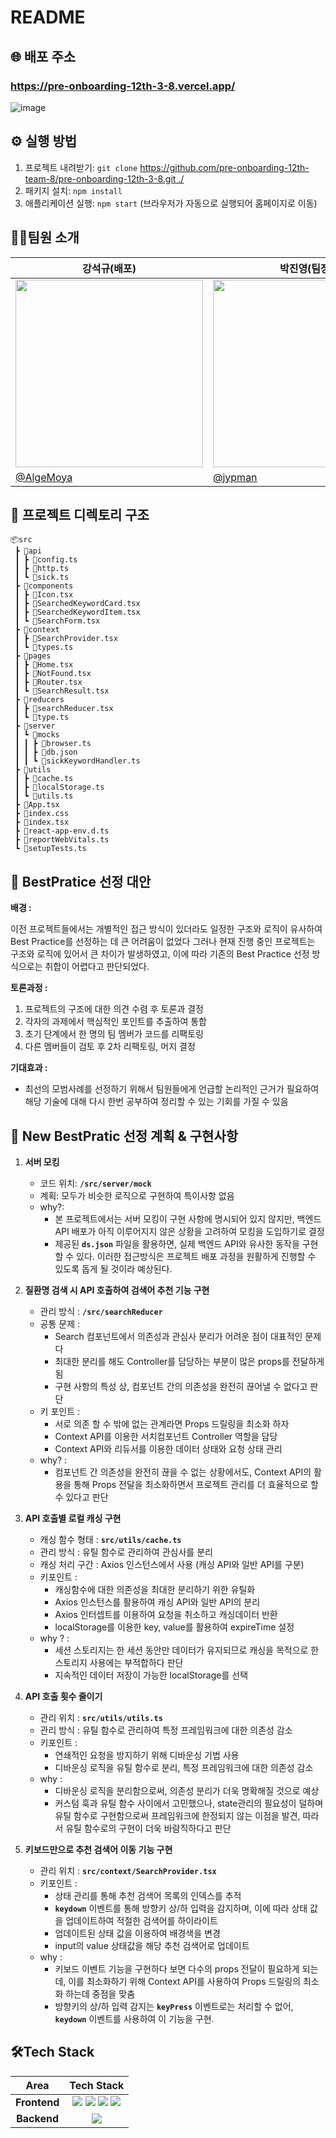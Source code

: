 # README
## 🌐 배포 주소
### https://pre-onboarding-12th-3-8.vercel.app/
![image](https://github.com/Minsoek96/pre-onboarding-12th-3-8/assets/125581005/19a3062a-5d14-44b5-bdeb-852b9ed9ceb7)



## ⚙ 실행 방법

1. 프로젝트 내려받기: `git clone` [https://github.com/pre-onboarding-12th-team-8/pre-onboarding-12th-3-8.git ./](https://github.com/pre-onboarding-12th-team-8/pre-onboarding-12th-3-8.git) 
2. 패키지 설치: `npm install`
3. 애플리케이션 실행: `npm start` (브라우저가 자동으로 실행되어 홈페이지로 이동)


## 🙋‍♂️팀원 소개

| 강석규(배포) | 박진영(팀장) | 백민석(서기) |
| --- | --- | --- |
| <img src="https://avatars.githubusercontent.com/u/8746067?v=4.png" width="300" height="300"/> | <img src="https://avatars.githubusercontent.com/u/69949824?v=4.png" width="300" height="300"/> | <img src="https://avatars.githubusercontent.com/u/125581005?s=64&v=4" width="300" height="300"/> |
| [@AlgeMoya](https://github.com/AlgeMoya) | [@jypman](https://github.com/orgs/pre-onboarding-12th-team-8/people/jypman) | [@Minsoek96](https://github.com/Minsoek96?tab=repositories) |


## 📁 프로젝트 디렉토리 구조
```
📦src
 ┣ 📂api
 ┃ ┣ 📜config.ts
 ┃ ┣ 📜http.ts
 ┃ ┗ 📜sick.ts
 ┣ 📂components
 ┃ ┣ 📜Icon.tsx
 ┃ ┣ 📜SearchedKeywordCard.tsx
 ┃ ┣ 📜SearchedKeywordItem.tsx
 ┃ ┗ 📜SearchForm.tsx
 ┣ 📂context
 ┃ ┣ 📜SearchProvider.tsx
 ┃ ┗ 📜types.ts
 ┣ 📂pages
 ┃ ┣ 📜Home.tsx
 ┃ ┣ 📜NotFound.tsx
 ┃ ┣ 📜Router.tsx
 ┃ ┗ 📜SearchResult.tsx
 ┣ 📂reducers
 ┃ ┣ 📜searchReducer.tsx
 ┃ ┗ 📜type.ts
 ┣ 📂server
 ┃ ┗ 📂mocks
 ┃ ┃ ┣ 📜browser.ts
 ┃ ┃ ┣ 📜db.json
 ┃ ┃ ┗ 📜sickKeywordHandler.ts
 ┣ 📂utils
 ┃ ┣ 📜cache.ts
 ┃ ┣ 📜localStorage.ts
 ┃ ┗ 📜utils.ts
 ┣ 📜App.tsx
 ┣ 📜index.css
 ┣ 📜index.tsx
 ┣ 📜react-app-env.d.ts
 ┣ 📜reportWebVitals.ts
 ┗ 📜setupTests.ts
```

## 🚫 BestPratice 선정 대안

**배경 :**

이전 프로젝트들에서는 개별적인 접근 방식이 있더라도 일정한 구조와 로직이 유사하여 Best Practice를 선정하는 데 큰 어려움이 없었다 
그러나 현재 진행 중인 프로젝트는 구조와 로직에 있어서 큰 차이가 발생하였고, 이에 따라 
기존의 Best Practice 선정 방식으로는 취합이 어렵다고 판단되었다.

**토론과정 :**
1. 프로젝트의 구조에 대한 의견 수렴 후 토론과 결정
2. 각자의 과제에서 핵심적인 포인트를 추출하여 통합
3. 초기 단계에서 한 명의 팀 멤버가 코드를 리팩토링
4. 다른 멤버들이 검토 후 2차 리팩토링, 머지 결정

**기대효과 :**

- 최선의 모범사례를 선정하기 위해서 팀원들에게 언급할 논리적인 근거가 필요하여 해당 기술에 대해 다시 한번 공부하여 정리할 수 있는 기회를 가질 수 있음

## 💪 New BestPratic 선정 계획 & 구현사항

1. **서버 모킹**
    - 코드 위치: **`/src/server/mock`**
    - 계획: 모두가 비슷한 로직으로 구현하여 특이사항 없음
    - why?:
        - 본 프로젝트에서는 서버 모킹이 구현 사항에 명시되어 있지 않지만, 백엔드 API 배포가 아직 이루어지지 않은 상황을 고려하여 모킹을 도입하기로 결정
        - 제공된 **`ds.json`** 파일을 활용하면, 실제 백엔드 API와 유사한 동작을 구현할 수 있다. 이러한 접근방식은 프로젝트 배포 과정을 원활하게 진행할 수 있도록 돕게 될 것이라 예상된다.


2. **질환명 검색 시 API 호출하여 검색어 추천 기능 구현**
    - 관리 방식 : **`/src/searchReducer`**
    - 공통 문제 :
        - Search 컴포넌트에서 의존성과 관심사 분리가 어려운 점이 대표적인 문제다
        - 최대한 분리를 해도 Controller를 담당하는 부분이 많은 props를 전달하게됨
        - 구현 사항의 특성 상, 컴포넌트 간의 의존성을 완전히 끊어낼 수 없다고 판단
    - 키 포인트 :
        - 서로 의존 할 수 밖에 없는 관계라면 Props 드릴링을 최소화 하자
        - Context API를 이용한 서치컴포넌트 Controller 역할을 담당
        - Context API와 리듀서를 이용한 데이터 상태와 요청 상태 관리
    - why? :
        - 컴포넌트 간 의존성을 완전히 끊을 수 없는 상황에서도, Context API의 활용을 통해 Props 전달을 최소화하면서 프로젝트 관리를 더 효율적으로 할 수 있다고 판단


3. **API 호출별 로컬 캐싱 구현**
    - 캐싱 함수 형태 : **`src/utils/cache.ts`**
    - 관리 방식  :  유틸 함수로 관리하여 관심사를 분리
    - 캐싱 처리 구간 :  Axios 인스턴스에서 사용 (캐싱 API와 일반 API를 구분)
    - 키포인트  :
        - 캐싱함수에 대한 의존성을 최대한 분리하기 위한 유틸화
        - Axios 인스턴스를 활용하여 캐싱 API와 일반 API의 분리
        - Axios 인터셉트를 이용하여 요청을 취소하고 캐싱데이터 반환
        - localStorage를 이용한 key, value를 활용하여 expireTime 설정
    - why ? :
        - 세션 스토리지는 한 세션 동안만 데이터가 유지되므로 캐싱을 목적으로 한 스토리지 사용에는 부적합하다 판단
        - 지속적인 데이터 저장이 가능한 localStorage를 선택


4. **API 호출 횟수 줄이기**
    - 관리 위치 : **`src/utils/utils.ts`**
    - 관리 방식 : 유틸 함수로 관리하여 특정 프레임워크에 대한 의존성 감소
    - 키포인트  :
        - 연쇄적인 요청을 방지하기 위해 디바운싱 기법 사용
        - 디바운싱 로직을 유틸 함수로 분리, 특정 프레임워크에 대한 의존성 감소
    - why :
        - 디바운싱 로직을 분리함으로써, 의존성 분리가 더욱 명확해질 것으로 예상
        - 커스텀 훅과 유틸 함수 사이에서 고민했으나, state관리의 필요성이 덜하며 유틸 함수로 구현함으로써 프레임워크에 한정되지 않는 이점을 발견, 따라서 유틸 함수로의 구현이 더욱 바람직하다고 판단


5. **키보드만으로 추천 검색어 이동 기능 구현**
    - 관리 위치 : **`src/context/SearchProvider.tsx`**
    - 키포인트 :
        - 상태 관리를 통해 추천 검색어 목록의 인덱스를 추적
        - **`keydown`** 이벤트를 통해 방향키 상/하 입력을 감지하며, 이에 따라 상태 값을 업데이트하여 적절한 검색어를 하이라이트
        - 업데이트된 상태 값을 이용하여 배경색을 변경
        - input의 value 상태값을 해당 추천 검색어로 업데이트
    - why :
        - 키보드 이벤트 기능을 구현하다 보면 다수의 props 전달이 필요하게 되는데, 이를 최소화하기 위해 Context API를 사용하여 Props 드릴링의 최소화 하는데 중점을 맞춤
        - 방향키의 상/하 입력 감지는 **`keyPress`** 이벤트로는 처리할 수 없어, **`keydown`** 이벤트를 사용하여 이 기능을 구현.

## 🛠Tech Stack
<div>

Area| Tech Stack|
:--------:|:------------------------------:|
**Frontend** | <img src="https://img.shields.io/badge/react-61DAFB?style=for-the-badge&logo=react&logoColor=black"> <img src="https://img.shields.io/badge/React Router-CA4245.svg?&style=for-the-badge&logo=reactrouter&logoColor=white"> <img src="https://img.shields.io/badge/Axios-5A29E4.svg?&style=for-the-badge&logo=axios&logoColor=white"> <img src="https://img.shields.io/badge/styledcomponents-DB7093.svg?&style=for-the-badge&logo=styledcomponents&logoColor=white">
**Backend** | <img src="https://img.shields.io/badge/Mock Service Worker-FF6A33?&style=for-the-badge">
</div>

